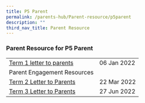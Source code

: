 ```yaml
---
title: P5 Parent
permalink: /parents-hub/Parent-resource/p5parent
description: ""
third_nav_title: Parent Resource
---
```


### Parent Resource for P5 Parent

|  |  |
|---|---|
| [Term 1 letter to parents ](/files/pr1p5.pdf)| 06 Jan 2022 |
| Parent Engagement Resources  |   |
| [Term 2 Letter to Parents](/files/pr2p5.pdf)   | 22 Mar 2022  |
| [Term 3 Letter to Parents](/files/pr3p5.pdf) | 27 Jun 2022   |